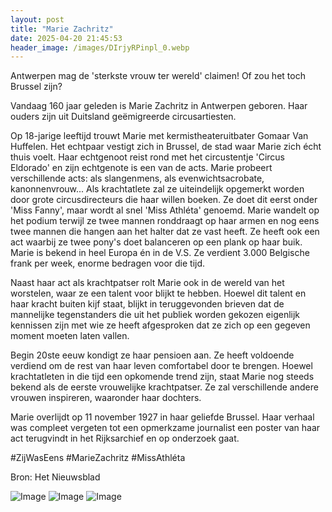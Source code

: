 ```yaml
---
layout: post
title: "Marie Zachritz"
date: 2025-04-20 21:45:53
header_image: /images/DIrjyRPinpl_0.webp
---
```


Antwerpen mag de 'sterkste vrouw ter wereld' claimen! Of zou het toch Brussel zijn? 

Vandaag 160 jaar geleden is Marie Zachritz in Antwerpen geboren. Haar ouders zijn uit Duitsland geëmigreerde circusartiesten.

Op 18-jarige leeftijd trouwt Marie met kermistheateruitbater Gomaar Van Huffelen. Het echtpaar vestigt zich in Brussel, de stad waar Marie zich écht thuis voelt. Haar echtgenoot reist rond met het circustentje 'Circus Eldorado' en zijn echtgenote is een van de acts. Marie probeert verschillende acts: als slangenmens, als evenwichtsacrobate, kanonnenvrouw... Als krachtatlete zal ze uiteindelijk opgemerkt worden door grote circusdirecteurs die haar willen boeken. Ze doet dit eerst onder 'Miss Fanny', maar wordt al snel 'Miss Athléta' genoemd. Marie wandelt op het podium terwijl ze twee mannen ronddraagt op haar armen en nog eens twee mannen die hangen aan het halter dat ze vast heeft. Ze heeft ook een act waarbij ze twee pony's doet balanceren op een plank op haar buik. Marie is bekend in heel Europa én in de V.S. Ze verdient 3.000 Belgische frank per week, enorme bedragen voor die tijd. 

Naast haar act als krachtpatser rolt Marie ook in de wereld van het worstelen, waar ze een talent voor blijkt te hebben. Hoewel dit talent en haar kracht buiten kijf staat, blijkt in teruggevonden brieven dat de mannelijke tegenstanders die uit het publiek worden gekozen eigenlijk kennissen zijn met wie ze heeft afgesproken dat ze zich op een gegeven moment moeten laten vallen.

Begin 20ste eeuw kondigt ze haar pensioen aan. Ze heeft voldoende verdiend om de rest van haar leven comfortabel door te brengen. Hoewel krachtatleten in die tijd een opkomende trend zijn, staat Marie nog steeds bekend als de eerste vrouwelijke krachtpatser. Ze zal verschillende andere vrouwen inspireren, waaronder haar dochters. 

Marie overlijdt op 11 november 1927 in haar geliefde Brussel. Haar verhaal was compleet vergeten tot een opmerkzame journalist een poster van haar act terugvindt in het Rijksarchief en op onderzoek gaat. 

#ZijWasEens #MarieZachritz #MissAthléta

Bron: Het Nieuwsblad

![Image](/zij.was.eens/images/DIrjyRPinpl_0.webp)
![Image](/zij.was.eens/images/DIrjyRPinpl_1.webp)
![Image](/zij.was.eens/images/DIrjyRPinpl_2.webp)
